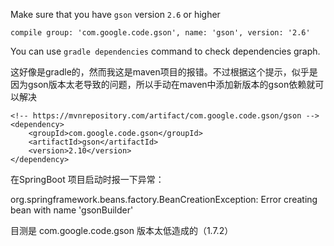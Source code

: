 Make sure that you have `gson` version `2.6` or higher

```
compile group: 'com.google.code.gson', name: 'gson', version: '2.6'
```

You can use `gradle dependencies` command to check dependencies graph.

这好像是gradle的，然而我这是maven项目的报错。不过根据这个提示，似乎是因为gson版本太老导致的问题，所以手动在maven中添加新版本的gson依赖就可以解决

```
<!-- https://mvnrepository.com/artifact/com.google.code.gson/gson -->
<dependency>
    <groupId>com.google.code.gson</groupId>
    <artifactId>gson</artifactId>
    <version>2.10</version>
</dependency>

```

在SpringBoot 项目启动时报一下异常：

 org.springframework.beans.factory.BeanCreationException: Error creating bean with name 'gsonBuilder' 

目测是 com.google.code.gson 版本太低造成的（1.7.2）